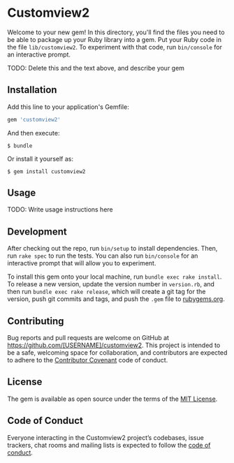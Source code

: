 # Customview2

Welcome to your new gem! In this directory, you'll find the files you need to be able to package up your Ruby library into a gem. Put your Ruby code in the file `lib/customview2`. To experiment with that code, run `bin/console` for an interactive prompt.

TODO: Delete this and the text above, and describe your gem

## Installation

Add this line to your application's Gemfile:

```ruby
gem 'customview2'
```

And then execute:

    $ bundle

Or install it yourself as:

    $ gem install customview2

## Usage

TODO: Write usage instructions here

## Development

After checking out the repo, run `bin/setup` to install dependencies. Then, run `rake spec` to run the tests. You can also run `bin/console` for an interactive prompt that will allow you to experiment.

To install this gem onto your local machine, run `bundle exec rake install`. To release a new version, update the version number in `version.rb`, and then run `bundle exec rake release`, which will create a git tag for the version, push git commits and tags, and push the `.gem` file to [rubygems.org](https://rubygems.org).

## Contributing

Bug reports and pull requests are welcome on GitHub at https://github.com/[USERNAME]/customview2. This project is intended to be a safe, welcoming space for collaboration, and contributors are expected to adhere to the [Contributor Covenant](http://contributor-covenant.org) code of conduct.

## License

The gem is available as open source under the terms of the [MIT License](https://opensource.org/licenses/MIT).

## Code of Conduct

Everyone interacting in the Customview2 project’s codebases, issue trackers, chat rooms and mailing lists is expected to follow the [code of conduct](https://github.com/[USERNAME]/customview2/blob/master/CODE_OF_CONDUCT.md).
